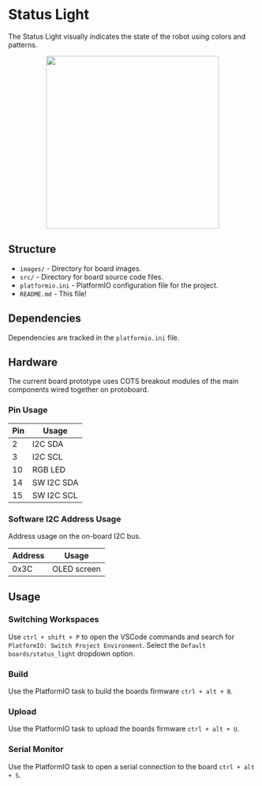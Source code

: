# Status Light

The Status Light visually indicates the state of the robot using colors and
patterns.

<p align="center">
<image src="./images/v0.1.0_1.jpg" width="350px" />
</p>

## Structure

- `images/` - Directory for board images.
- `src/` - Directory for board source code files.
- `platformio.ini` - PlatformIO configuration file for the project.
- `README.md` - This file!

## Dependencies

Dependencies are tracked in the `platformio.ini` file.

## Hardware

The current board prototype uses COTS breakout modules of the main components
wired together on protoboard.

### Pin Usage

| Pin | Usage      |
| --- | ---------- |
| 2   | I2C SDA    |
| 3   | I2C SCL    |
| 10  | RGB LED    |
| 14  | SW I2C SDA |
| 15  | SW I2C SCL |

### Software I2C Address Usage

Address usage on the on-board I2C bus.

| Address | Usage       |
| ------- | ----------- |
| 0x3C    | OLED screen |

## Usage

### Switching Workspaces

Use `ctrl + shift + P` to open the VSCode commands and search for `PlatformIO: Switch Project Environment`. Select the `Default boards/status_light` dropdown option.

### Build

Use the PlatformIO task to build the boards firmware `ctrl + alt + B`.

### Upload

Use the PlatformIO task to upload the boards firmware `ctrl + alt + U`.

### Serial Monitor

Use the PlatformIO task to open a serial connection to the board `ctrl + alt + S`.
